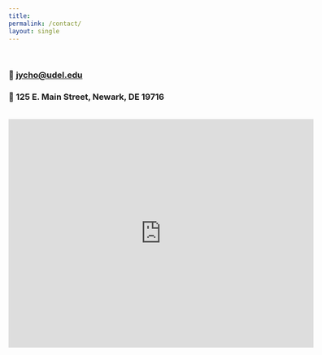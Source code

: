 ```yaml
---
title: 
permalink: /contact/
layout: single
---
```

<br>

### &#x1F4E7;  <a href="mailto:jycho@udel.edu">jycho@udel.edu</a>

### &#x1F4CD; 125 E. Main Street, Newark, DE 19716

<br> 

<iframe src="https://www.google.com/maps/embed?pb=!1m18!1m12!1m3!1d3070.529431253469!2d-75.75078602421182!3d39.68279869998217!2m3!1f0!2f0!3f0!3m2!1i1024!2i768!4f13.1!3m3!1m2!1s0x89c7aa3aa46ed967%3A0x941088d1b21ce7e5!2sDepartment%20of%20Linguistics%20%26%20Cognitive%20Science!5e0!3m2!1sen!2sus!4v1691090012442!5m2!1sen!2sus" width="600" height="450" style="border:0;" allowfullscreen="" loading="lazy" referrerpolicy="no-referrer-when-downgrade"></iframe>
